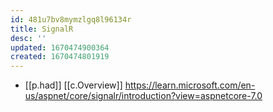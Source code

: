 ```yaml
---
id: 481u7bv8mymzlgq8l96134r
title: SignalR
desc: ''
updated: 1670474900364
created: 1670474801919
---
```


- [[p.had]] [[c.Overview]] https://learn.microsoft.com/en-us/aspnet/core/signalr/introduction?view=aspnetcore-7.0